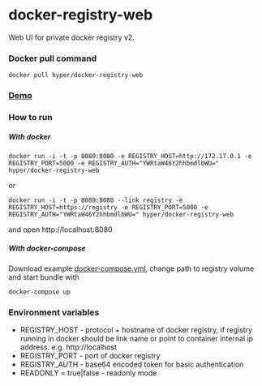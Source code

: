 # docker-registry-web

Web UI for private docker registry v2.

### Docker pull command
    
    docker pull hyper/docker-registry-web
        
### [Demo](http://mkuchin.github.io/)
        
       
### How to run 
##### With docker

    docker run -i -t -p 8080:8080 -e REGISTRY_HOST=http://172.17.0.1 -e REGISTRY_PORT=5000 -e REGISTRY_AUTH="YWRtaW46Y2hhbmdlbWU=" hyper/docker-registry-web

or
    
    docker run -i -t -p 8080:8080 --link registry -e REGISTRY_HOST=https://registry -e REGISTRY_PORT=5000 -e REGISTRY_AUTH="YWRtaW46Y2hhbmdlbWU=" hyper/docker-registry-web
and open http://localhost:8080
##### With docker-compose
Download example [docker-compose.yml](https://raw.githubusercontent.com/mkuchin/docker-registry-web/master/docker-compose.yml), change path to registry volume and start bundle with 

    docker-compose up
    
### Environment variables
* REGISTRY_HOST - protocol + hostname of docker registry, if registry running in docker should be link name or point to container internal ip address. e.g. http://localhost
* REGISTRY_PORT - port of docker registry
* REGISTRY_AUTH - base64 encoded token for basic authentication 
* READONLY = true|false - readonly mode
